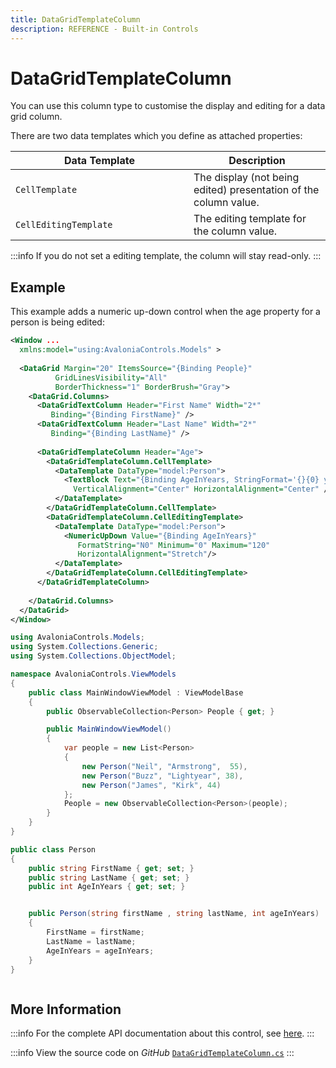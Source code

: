 ```yaml
---
title: DataGridTemplateColumn
description: REFERENCE - Built-in Controls
---
```


# DataGridTemplateColumn

You can use this column type to customise the display and editing for a data grid column.

There are two data templates which you define as attached properties:

<table><thead><tr><th width="269">Data Template</th><th>Description</th></tr></thead><tbody><tr><td><code>CellTemplate</code> </td><td>The display (not being edited) presentation of the column value. </td></tr><tr><td><code>CellEditingTemplate</code> </td><td>The editing template for the column value.</td></tr></tbody></table>

:::info
If you do not set a editing template, the column will stay read-only.
:::

## Example

This example adds a numeric up-down control when the age property for a person is being edited:



```xml
<Window ...
  xmlns:model="using:AvaloniaControls.Models" >
  
  <DataGrid Margin="20" ItemsSource="{Binding People}"
          GridLinesVisibility="All"
          BorderThickness="1" BorderBrush="Gray">
    <DataGrid.Columns>
      <DataGridTextColumn Header="First Name" Width="2*"
         Binding="{Binding FirstName}" />
      <DataGridTextColumn Header="Last Name" Width="2*"
         Binding="{Binding LastName}" />
      
      <DataGridTemplateColumn Header="Age">
        <DataGridTemplateColumn.CellTemplate>
          <DataTemplate DataType="model:Person">
            <TextBlock Text="{Binding AgeInYears, StringFormat='{}{0} years'}" 
              VerticalAlignment="Center" HorizontalAlignment="Center" />
          </DataTemplate>
        </DataGridTemplateColumn.CellTemplate>
        <DataGridTemplateColumn.CellEditingTemplate>
          <DataTemplate DataType="model:Person">
            <NumericUpDown Value="{Binding AgeInYears}"  
               FormatString="N0" Minimum="0" Maximum="120"  
               HorizontalAlignment="Stretch"/>
          </DataTemplate>
        </DataGridTemplateColumn.CellEditingTemplate>
      </DataGridTemplateColumn>
    
    </DataGrid.Columns>
  </DataGrid>
</Window>
```


```csharp title='C# View Model'
using AvaloniaControls.Models;
using System.Collections.Generic;
using System.Collections.ObjectModel;

namespace AvaloniaControls.ViewModels
{
    public class MainWindowViewModel : ViewModelBase
    {
        public ObservableCollection<Person> People { get; }

        public MainWindowViewModel()
        {
            var people = new List<Person> 
            {
                new Person("Neil", "Armstrong",  55),
                new Person("Buzz", "Lightyear", 38),
                new Person("James", "Kirk", 44)
            };
            People = new ObservableCollection<Person>(people);
        }
    }
}
```


```csharp title='C# Item Class'
public class Person
{
    public string FirstName { get; set; }
    public string LastName { get; set; }
    public int AgeInYears { get; set; } 


    public Person(string firstName , string lastName, int ageInYears)
    {
        FirstName = firstName;
        LastName = lastName;
        AgeInYears = ageInYears;
    }
}
```



<img src='/img/gitbook-import/assets/grid4.gif' alt=''/>

## More Information

:::info
For the complete API documentation about this control, see [here](https://api-docs.avaloniaui.net/docs/T_Avalonia_Controls_DataGridTemplateColumn).
:::

:::info
View the source code on _GitHub_ [`DataGridTemplateColumn.cs`](https://github.com/AvaloniaUI/Avalonia.Controls.DataGrid/blob/master/src/Avalonia.Controls.DataGrid/DataGridTemplateColumn.cs)
:::
